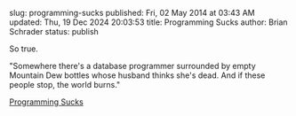 slug: programming-sucks
published: Fri, 02 May 2014 at 03:43 AM
updated: Thu, 19 Dec 2024 20:03:53 
title: Programming Sucks 
author: Brian Schrader
status: publish

So true.

<div class="link">"Somewhere there's a database programmer surrounded by empty Mountain Dew bottles whose husband thinks she's dead. And if these people stop, the world burns."</div>

[Programming Sucks](http://stilldrinking.org/programming-sucks)
